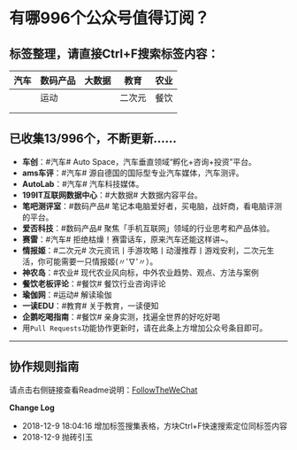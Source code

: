 # 有哪996个公众号值得订阅？

## 标签整理，请直接Ctrl+F搜索标签内容：

| 汽车 | 数码产品 | 大数据 | 教育   | 农业 |
| ---- | -------- | ------ | ------ | ---- |
|      | 运动     |        | 二次元 | 餐饮 |
|      |          |        |        |      |
|      |          |        |        |      |



## 已收集13/996个，不断更新……

- **车创**：#汽车# Auto Space，汽车垂直领域“孵化+咨询+投资”平台。
- **ams车评**：#汽车# 源自德国的国际型专业汽车媒体，汽车测评。
- **AutoLab**：#汽车# 汽车科技媒体。
- **199IT互联网数据中心**：#大数据# 大数据内容平台。
- **笔吧测评室**：#数码产品# 笔记本电脑爱好者，买电脑，战奸商，看电脑评测的平台。
- **爱否科技**：#数码产品# 聚焦「手机互联网」领域的行业思考和产品体验。
- **赛雷**：#汽车# 拒绝枯燥！赛雷话车，原来汽车还能这样讲~。
- **情报姬**：#二次元# 次元资讯丨手游攻略丨动漫推荐丨游戏安利，二次元生活，你可能需要一只情报姬(〃'∇'〃）。
- **神农岛**：#农业# 现代农业风向标，中外农业趋势、观点、方法与案例
- **餐饮老板评论**：#餐饮# 餐饮行业咨询评论
- **瑜伽网**：#运动# 解读瑜伽
- **一读EDU**：#教育# 关于教育，一读便知
- **企鹅吃喝指南**：#餐饮# 亲身实测，找遍全世界的好吃好喝
- 用`Pull Requests`功能协作更新时，请在此条上方增加公众号条目即可。

---

## 协作规则指南

请点击右侧链接查看Readme说明：[FollowTheWeChat](https://github.com/lirenchong/FollowTheWeChat)

**Change Log**

- 2018-12-9 18:04:16 增加标签搜集表格，方块Ctrl+F快速搜索定位同标签内容
- 2018-12-9 抛砖引玉

